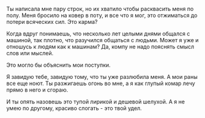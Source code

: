 Ты написала мне пару строк, но их хватило чтобы расквасить меня по полу.
Меня бросило на ковер в поту, и все что я мог, это отжиматься до потери всяческих сил.
Это карма?

Когда вдруг понимаешь, что несколько лет целыми днями общался с машиной, так плотно, что разучился общаться с людьми. 
Может я уже и отношусь к людям как к машинам? Да, компу не надо пояснять смысл слов или мыслей.

Это могло бы объяснить мои поступки.

Я завидую тебе, завидую тому, что ты уже разлюбила меня. А мои раны все еще ноют. 
Ты разжигаешь огонь во мне, а я как глупый комар лечу прямо в него и сгораю. 

И ты опять назовешь это тупой лирикой и дешевой шелухой.
А я не умею по другому, красиво слогать - это твой удел.    


